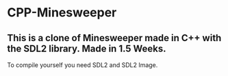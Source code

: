 # CPP-Minesweeper
This is a clone of Minesweeper made in C++ with the SDL2 library. Made in 1.5 Weeks.
-----------------------
To compile yourself you need SDL2 and SDL2 Image.
